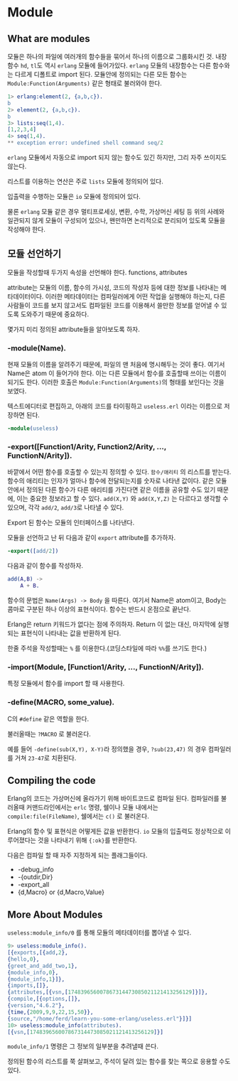 # Module

## What are modules

모듈은 하나의 파일에 여러개의 함수들을 묶어서 하나의 이름으로 그룹화시킨 것. 내장함수 `hd`, `tl`도 역시 `erlang` 모듈에 들어가있다. `erlang` 모듈의 내장함수는 다른 함수와는 다르게 디폴트로 import 된다. 모듈안에 정의되는 다른 모든 함수는 `Module:Function(Arguments)` 같은 형태로 불러와야 한다.

```erlang
1> erlang:element(2, {a,b,c}).
b
2> element(2, {a,b,c}).
b
3> lists:seq(1,4).
[1,2,3,4]
4> seq(1,4).
** exception error: undefined shell command seq/2
```

`erlang` 모듈에서 자동으로 import 되지 않는 함수도 있긴 하지만, 그리 자주 쓰이지도 않는다.

리스트를 이용하는 연산은 주로 `lists` 모듈에 정의되어 있다.

입출력을 수행하는 모듈은 `io` 모듈에 정의되어 있다.

물론 `erlang` 모듈 같은 경우 멀티프로세싱, 변환, 수학, 가상머신 세팅 등 위의 사례와 일관되지 않게 모듈이 구성되어 있으나, 왠만하면 논리적으로 분리되어 있도록 모듈을 작성해야 한다.

## 모듈 선언하기

모듈을 작성할때 두가지 속성을 선언해야 한다. functions, attributes

attribute는 모듈의 이름, 함수의 가시성, 코드의 작성자 등에 대한 정보를 나타내는 메타데이터이다. 이러한 메타데이터는 컴파일러에게 어떤 작업을 실행해야 하는지, 다른 사람들이 코드를 보지 않고서도 컴파일된 코드를 이용해서 쓸만한 정보를 얻어낼 수 있도록 도와주기 때문에 중요하다.

몇가지 미리 정의된 attribute들을 알아보도록 하자.

### -module(Name).
현재 모듈의 이름을 알려주기 때문에, 파일의 맨 처음에 명시해두는 것이 좋다. 여기서 Name은 atom 이 들어가야 한다. 이는 다른 모듈에서 함수를 호출할때 쓰이는 이름이 되기도 한다. 이러한 호출은 `Module:Function(Arguments)`의 형태를 보인다는 것을 보였다.

텍스트에디터로 편집하고, 아래의 코드를 타이핑하고 `useless.erl` 이라는 이름으로 저장하면 된다.
```erlang
-module(useless)
```

### -export([Function1/Arity, Function2/Arity, ..., FunctionN/Arity]).
바깥에서 어떤 함수를 호출할 수 있는지 정의할 수 있다. `함수/애리티` 의 리스트를 받는다. 함수의 애리티는 인자가 얼마나 함수에 전달되는지를 숫자로 나타낸 값이다. 같은 모듈안에서 정의된 다른 함수가 다른 애리티를 가진다면 같은 이름을 공유할 수도 있기 때문에, 이는 중요한 정보라고 할 수 있다. `add(X,Y)` 와 `add(X,Y,Z)` 는 다르다고 생각할 수 있으며, 각각 `add/2`, `add/3`로 나타낼 수 있다.

Export 된 함수는 모듈의 인터페이스를 나타낸다.

모듈을 선언하고 난 뒤 다음과 같이 `export` attribute를 추가하자.

```erlang
-export([add/2])
```

다음과 같이 함수를 작성하자.
```erlang
add(A,B) ->
    A + B.
```

함수의 문법은 `Name(Args) -> Body` 을 따른다. 여기서 Name은 atom이고, Body는 콤마로 구분된 하나 이상의 표현식이다. 함수는 반드시 온점으로 끝난다.

Erlang은 return 키워드가 없다는 점에 주의하자. Return 이 없는 대신, 마지막에 실행되는 표현식이 나타내는 값을 반환하게 된다.

한줄 주석을 작성할때는 `%` 를 이용한다.(코딩스타일에 따라 `%%`를 쓰기도 한다.)

### -import(Module, [Function1/Arity, ..., FunctionN/Arity]).
특정 모듈에서 함수를 import 할 때 사용한다.

### -define(MACRO, some_value).
C의 `#define` 같은 역할을 한다.

불러올때는 `?MACRO` 로 불러온다.

예를 들어 `-define(sub(X,Y), X-Y)`라 정의했을 경우, `?sub(23,47)` 의 경우 컴파일러를 거쳐 `23-47`로 치환된다.

## Compiling the code
Erlang의 코드는 가상머신에 올라가기 위해 바이트코드로 컴파일 된다. 컴파일러를 불러올때 커맨드라인에서는 `erlc` 명령, 쉘이나 모듈 내에서는 `compile:file(FileName)`, 쉘에서는 `c()` 로 불러온다.

Erlang의 함수 및 표현식은 어떻게든 값을 반환한다. `io` 모듈의 입출력도 정상적으로 이루어졌다는 것을 나타내기 위해 `{:ok}`를 반환한다.

다음은 컴파일 할 때 자주 지정하게 되는 플래그들이다.
* -debug_info
* -{outdir,Dir}
* -export_all
* {d,Macro} or {d,Macro,Value}

## More About Modules
`useless:module_info/0` 를 통해 모듈의 메타데이터를 뽑아낼 수 있다.
```erlang
9> useless:module_info().
[{exports,[{add,2},
{hello,0},
{greet_and_add_two,1},
{module_info,0},
{module_info,1}]},
{imports,[]},
{attributes,[{vsn,[174839656007867314473085021121413256129]}]},
{compile,[{options,[]},
{version,"4.6.2"},
{time,{2009,9,9,22,15,50}},
{source,"/home/ferd/learn-you-some-erlang/useless.erl"}]}]
10> useless:module_info(attributes).
[{vsn,[174839656007867314473085021121413256129]}]
```

`module_info/1` 명령은 그 정보의 일부분을 추려낼때 쓴다.

정의된 함수의 리스트를 쭉 살펴보고, 주석이 달려 있는 함수를 찾는 쪽으로 응용할 수도 있다.

